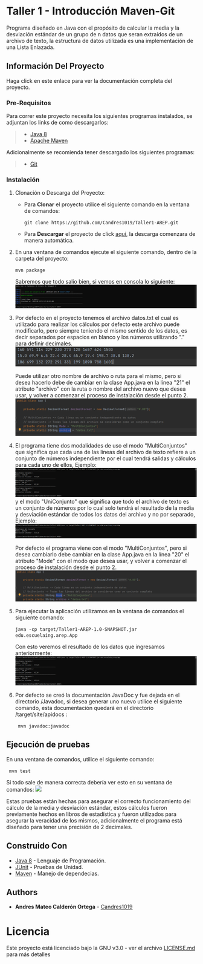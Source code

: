 # Taller 1 - Introducción Maven-Git

Programa diseñado en Java con el propósito de calcular la media y la desviación
estándar de un grupo de n datos que seran extraídos de un archivo de texto, la estructura
de datos utilizada es una implementación de una Lista Enlazada.

## Información Del Proyecto

Haga click en este enlace para ver la documentación completa del proyecto.

### Pre-Requisitos

Para correr este proyecto necesita los siguientes programas instalados, se adjuntan los
links de como descargarlos:
> - [Java 8](https://www.java.com/es/download/)
> - [Apache Maven](http://maven.apache.org/download.html#Installation)

Adicionalmente se recomienda tener descargado los siguientes programas:
> - [Git](http://git-scm.com/book/en/v2/Getting-Started-Installing-Git)

### Instalación

1. Clonación o Descarga del Proyecto:

   - Para **Clonar** el proyecto utilice el siguiente comando en la ventana de comandos:
      ```
      git clone https://github.com/Candres1019/Taller1-AREP.git
      ```
   - Para **Descargar** el proyecto de click [aquí](https://github.com/Candres1019/Taller1-AREP/archive/main.zip),
     la descarga comenzara de manera automática.

2. En una ventana de comandos ejecute el siguiente comando, dentro de la carpeta del proyecto:
    ```
    mvn package
    ```
    Sabremos que todo salio bien, si vemos en consola lo siguiente:
   ![](img/mvnPackage.PNG)
   
3. Por defecto en el proyecto tenemos el archivo datos.txt el cual es utilizado para realizar los cálculos por defecto
   este archivo puede modificarlo, pero siempre teniendo el mismo sentido de los datos, es decir
   separados por espacios en blanco y los números utilizando "." para definir decimales.
   ![](img/datos.PNG)
   
   Puede utilizar otro nombre de archivo o ruta para el mismo, pero si desea hacerlo debe de cambiar en la clase
   App.java en la línea "21" el atributo "archivo" con la ruta o nombre del archivo nuevo que desea usar, y volver a
   comenzar el proceso de instalación desde el punto 2.
    ![](img/archivo.PNG)

4. El programa tiene dos modalidades de uso el modo "MultiConjuntos" que significa que cada una de las lineas del archivo
   de texto refiere a un conjunto de números independiente por el cual tendrá salidas y cálculos para cada uno de ellos,
   Ejemplo:
   ![](img/resultado.PNG)
   y el modo "UniConjunto" que significa que todo el archivo de texto es un conjunto de números por lo cual solo tendrá
   el resultado de la media y desviación estándar de todos los datos del archivo y no por separado, Ejemplo:
   ![](img/resultado2.PNG)
   
   Por defecto el programa viene con el modo "MultiConjuntos", pero si desea cambiarlo debe cambiar en la clase
   App.java en la línea "20" el atributo "Mode" con el modo que desea usar, y volver a comenzar el proceso de 
   instalación desde el punto 2.
   ![](img/modo.PNG)
   
5. Para ejecutar la aplicación utilizamos en la ventana de comandos el siguiente comando:
    ```
    java -cp target/Taller1-AREP-1.0-SNAPSHOT.jar edu.escuelaing.arep.App
    ```
    Con esto veremos el resultado de los datos que ingresamos anteriormente:
    ![](img/resultado.PNG)
   
6. Por defecto se creó la documentación JavaDoc y fue dejada en el directorio /Javadoc, si desea generar uno nuevo
   utilice el siguiente comando, esta documentación quedará en el directorio /target/site/apidocs :
   ```
    mvn javadoc:javadoc
    ```
## Ejecución de pruebas

   En una ventana de comandos, utilice el siguiente comando:
   ```
    mvn test
   ```
   Si todo sale de manera correcta debería ver esto en su ventana de comandos:
   ![](img/test.PNG)

   Estas pruebas están hechas para asegurar el correcto funcionamiento del cálculo de la media y desviación estándar,
   estos cálculos fueron previamente hechos en libros de estadística y fueron utilizados para asegurar la veracidad de
   los mismos, adicionalmente el programa está diseñado para tener una precisión de 2 decimales.

## Construido Con

* [Java 8](https://www.java.com/es/) - Lenguaje de Programación.
* [JUnit](https://junit.org/junit5/) - Pruebas de Unidad.
* [Maven](https://maven.apache.org/) - Manejo de dependecias.

## Authors

* **Andres Mateo Calderón Ortega** - [Candres1019](https://github.com/Candres1019)

# Licencia
Este proyecto está licenciado bajo la GNU v3.0 - ver el archivo [LICENSE.md](https://github.com/Candres1019/Taller1-AREP/blob/main/LICENSE) para más detalles